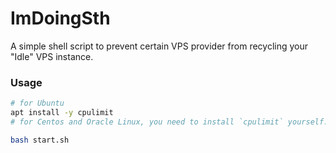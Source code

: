 # ImDoingSth

A simple shell script to prevent certain VPS provider from recycling your "Idle" VPS instance.

### Usage

```bash
# for Ubuntu
apt install -y cpulimit
# for Centos and Oracle Linux, you need to install `cpulimit` yourself.

bash start.sh
```